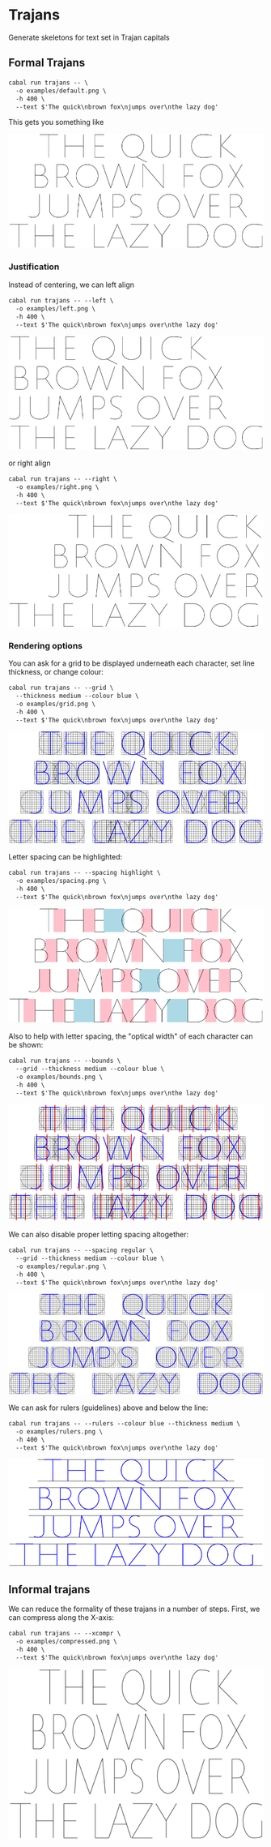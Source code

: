 # Trajans

Generate skeletons for text set in Trajan capitals

## Formal Trajans

```
cabal run trajans -- \
  -o examples/default.png \
  -h 400 \
  --text $'The quick\nbrown fox\njumps over\nthe lazy dog'
```

This gets you something like

![](examples/default.png)

### Justification

Instead of centering, we can left align

```
cabal run trajans -- --left \
  -o examples/left.png \
  -h 400 \
  --text $'The quick\nbrown fox\njumps over\nthe lazy dog'
```

![](examples/left.png)

or right align

```
cabal run trajans -- --right \
  -o examples/right.png \
  -h 400 \
  --text $'The quick\nbrown fox\njumps over\nthe lazy dog'
```

![](examples/right.png)

### Rendering options

You can ask for a grid to be displayed underneath each character, set line
thickness, or change colour:

```
cabal run trajans -- --grid \
  --thickness medium --colour blue \
  -o examples/grid.png \
  -h 400 \
  --text $'The quick\nbrown fox\njumps over\nthe lazy dog'
```

![](examples/grid.png)

Letter spacing can be highlighted:

```
cabal run trajans -- --spacing highlight \
  -o examples/spacing.png \
  -h 400 \
  --text $'The quick\nbrown fox\njumps over\nthe lazy dog'
```

![](examples/spacing.png)

Also to help with letter spacing, the "optical width" of each character can
be shown:

```
cabal run trajans -- --bounds \
  --grid --thickness medium --colour blue \
  -o examples/bounds.png \
  -h 400 \
  --text $'The quick\nbrown fox\njumps over\nthe lazy dog'
```

![](examples/bounds.png)

We can also disable proper letting spacing altogether:

```
cabal run trajans -- --spacing regular \
  --grid --thickness medium --colour blue \
  -o examples/regular.png \
  -h 400 \
  --text $'The quick\nbrown fox\njumps over\nthe lazy dog'
```

![](examples/regular.png)

We can ask for rulers (guidelines) above and below the line:

```
cabal run trajans -- --rulers --colour blue --thickness medium \
  -o examples/rulers.png \
  -h 400 \
  --text $'The quick\nbrown fox\njumps over\nthe lazy dog'
```

![](examples/rulers.png)

## Informal trajans

We can reduce the formality of these trajans in a number of steps.
First, we can compress along the X-axis:

```
cabal run trajans -- --xcompr \
  -o examples/compressed.png \
  -h 400 \
  --text $'The quick\nbrown fox\njumps over\nthe lazy dog'
```

![](examples/compressed.png)

